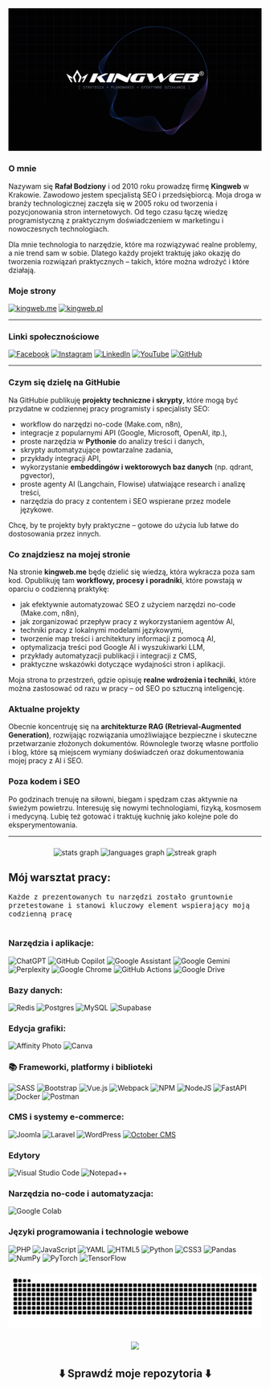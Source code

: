 <div align="center">
<img src="https://raw.githubusercontent.com/rafalbodziony/rafalbodziony/main/assets/kingweb-bg.png" alt="Kingweb background" />
</div>

### O mnie

Nazywam się **Rafał Bodziony** i od 2010 roku prowadzę firmę **Kingweb** w Krakowie. Zawodowo jestem specjalistą SEO i przedsiębiorcą. Moja droga w branży technologicznej zaczęła się w 2005 roku od tworzenia i pozycjonowania stron internetowych. Od tego czasu łączę wiedzę programistyczną z praktycznym doświadczeniem w marketingu i nowoczesnych technologiach.

Dla mnie technologia to narzędzie, które ma rozwiązywać realne problemy, a nie trend sam w sobie. Dlatego każdy projekt traktuję jako okazję do tworzenia rozwiązań praktycznych – takich, które można wdrożyć i które działają.

### Moje strony

[![kingweb.me](https://img.shields.io/badge/kingweb.me-%23000.svg?style=for-the-badge&label=_&labelColor=%23aaa)](https://kingweb.me)
[![kingweb.pl](https://img.shields.io/badge/kingweb.pl-%23000.svg?style=for-the-badge&label=_&labelColor=%23aaa)](https://kingweb.pl)

---

### Linki społecznościowe
[![Facebook](https://img.shields.io/badge/Facebook-%231877F2.svg?style=for-the-badge&logo=Facebook&logoColor=white)](https://www.facebook.com/rafal.bodziony)
[![Instagram](https://img.shields.io/badge/Instagram-%23E4405F.svg?style=for-the-badge&logo=Instagram&logoColor=white)](https://www.instagram.com/bodzionyrafal)
[![LinkedIn](https://img.shields.io/badge/linkedin-%230077B5.svg?style=for-the-badge&logo=linkedin&logoColor=white)](https://www.linkedin.com/in/rafal-bodziony)
[![YouTube](https://img.shields.io/badge/YouTube-%23FF0000.svg?style=for-the-badge&logo=YouTube&logoColor=white)](https://www.youtube.com/@rafalbodziony)
[![GitHub](https://img.shields.io/badge/GitHub-%23121011.svg?style=for-the-badge&logo=github&logoColor=white)](https://github.com/rafalbodziony)

--- 

### Czym się dzielę na GitHubie

Na GitHubie publikuję **projekty techniczne i skrypty**, które mogą być przydatne w codziennej pracy programisty i specjalisty SEO:

* workflow do narzędzi no-code (Make.com, n8n),
* integracje z popularnymi API (Google, Microsoft, OpenAI, itp.),
* proste narzędzia w **Pythonie** do analizy treści i danych,
* skrypty automatyzujące powtarzalne zadania,
* przykłady integracji API,
* wykorzystanie **embeddingów i wektorowych baz danych** (np. qdrant, pgvector),
* proste agenty AI (Langchain, Flowise) ułatwiające research i analizę treści,
* narzędzia do pracy z contentem i SEO wspierane przez modele językowe.

Chcę, by te projekty były praktyczne – gotowe do użycia lub łatwe do dostosowania przez innych.

### Co znajdziesz na mojej stronie

Na stronie **kingweb.me** będę dzielić się wiedzą, która wykracza poza sam kod. Opublikuję tam **workflowy, procesy i poradniki**, które powstają w oparciu o codzienną praktykę:

* jak efektywnie automatyzować SEO z użyciem narzędzi no-code (Make.com, n8n),
* jak zorganizować przepływ pracy z wykorzystaniem agentów AI,
* techniki pracy z lokalnymi modelami językowymi,
* tworzenie map treści i architektury informacji z pomocą AI,
* optymalizacja treści pod Google AI i wyszukiwarki LLM,
* przykłady automatyzacji publikacji i integracji z CMS,
* praktyczne wskazówki dotyczące wydajności stron i aplikacji.

Moja strona to przestrzeń, gdzie opisuję **realne wdrożenia i techniki**, które można zastosować od razu w pracy – od SEO po sztuczną inteligencję.

### Aktualne projekty

Obecnie koncentruję się na **architekturze RAG (Retrieval-Augmented Generation)**, rozwijając rozwiązania umożliwiające bezpieczne i skuteczne przetwarzanie złożonych dokumentów. Równolegle tworzę własne portfolio i blog, które są miejscem wymiany doświadczeń oraz dokumentowania mojej pracy z AI i SEO.

### Poza kodem i SEO

Po godzinach trenuję na siłowni, biegam i spędzam czas aktywnie na świeżym powietrzu. Interesuję się nowymi technologiami, fizyką, kosmosem i medycyną. Lubię też gotować i traktuję kuchnię jako kolejne pole do eksperymentowania.

---

<!-- https%3A%2F%2Fkingweb.pl%2Fthemes%2Fsimple%2Fassets%2Fimages%2Ffavicons%2Fandroid-icon-192x192.png -->
<!-- ![October CMS](https://img.shields.io/badge/October_CMS-%23e65200.svg?style=flat-the-badge&labelColor=%23000&color=%23e65200) -->

<!-- ![Static Badge](https://img.shields.io/badge/october_cms-000?style=flat-square&logo=https%3A%2F%2Favatars.githubusercontent.com%2Fu%2F5554805%3Fs%3D200%26v%3D4&logoColor=%230f0&logoSize=10&label=Oct&labelColor=%23aaa) -->


###

<div align="center">
  <img src="https://github-readme-stats.vercel.app/api?username=rafalbodziony&hide_title=false&hide_rank=false&show_icons=true&include_all_commits=true&count_private=true&disable_animations=false&theme=tokyonight&locale=en&hide_border=true&order=1" height="150" alt="stats graph"  />
  <img src="https://github-readme-stats.vercel.app/api/top-langs?username=rafalbodziony&locale=en&hide_title=false&layout=compact&card_width=320&langs_count=5&theme=tokyonight&hide_border=true&order=2" height="150" alt="languages graph"  />
  <img src="https://streak-stats.demolab.com?user=rafalbodziony&locale=en&mode=daily&theme=tokyonight&hide_border=true&border_radius=5&order=3" height="150" alt="streak graph"  />
</div>

###

<h2 align="left">
Mój warsztat pracy:
</h2>
<p align="left">
  <samp>Każde z prezentowanych tu narzędzi zostało gruntownie przetestowane i stanowi kluczowy element wspierający moją codzienną pracę
  </samp>
  <br> <br>
</p>
<div align="left">

###

### Narzędzia i aplikacje:
![ChatGPT](https://img.shields.io/badge/chatGPT-74aa9c?style=for-the-badge&logo=openai&logoColor=white)
![GitHub Copilot](https://img.shields.io/badge/github_copilot-8957E5?style=for-the-badge&logo=github-copilot&logoColor=white)
![Google Assistant](https://img.shields.io/badge/google%20assistant-4285F4?style=for-the-badge&logo=google%20assistant&logoColor=white)
![Google Gemini](https://img.shields.io/badge/google%20gemini-8E75B2?style=for-the-badge&logo=google%20gemini&logoColor=white)
![Perplexity](https://img.shields.io/badge/perplexity-000000?style=for-the-badge&logo=perplexity&logoColor=088F8F)
![Google Chrome](https://img.shields.io/badge/Google%20Chrome-4285F4?style=for-the-badge&logo=GoogleChrome&logoColor=white)
![GitHub Actions](https://img.shields.io/badge/github%20actions-%232671E5.svg?style=for-the-badge&logo=githubactions&logoColor=white)
![Google Drive](https://img.shields.io/badge/Google%20Drive-4285F4?style=for-the-badge&logo=googledrive&logoColor=white)

### Bazy danych: 
![Redis](https://img.shields.io/badge/redis-%23DD0031.svg?style=for-the-badge&logo=redis&logoColor=white)
![Postgres](https://img.shields.io/badge/postgres-%23316192.svg?style=for-the-badge&logo=postgresql&logoColor=white)
![MySQL](https://img.shields.io/badge/mysql-4479A1.svg?style=for-the-badge&logo=mysql&logoColor=white)
![Supabase](https://img.shields.io/badge/Supabase-3ECF8E?style=for-the-badge&logo=supabase&logoColor=white)

### Edycja grafiki:
![Affinity Photo](https://img.shields.io/badge/affinityphoto-%237E4DD2.svg?style=for-the-badge&logo=affinity-photo&logoColor=white)
![Canva](https://img.shields.io/badge/Canva-%2300C4CC.svg?style=for-the-badge&logo=Canva&logoColor=white)

### 📚 Frameworki, platformy i biblioteki
![SASS](https://img.shields.io/badge/SASS-hotpink.svg?style=for-the-badge&logo=SASS&logoColor=white)
![Bootstrap](https://img.shields.io/badge/bootstrap-%238511FA.svg?style=for-the-badge&logo=bootstrap&logoColor=white)
![Vue.js](https://img.shields.io/badge/vuejs-%2335495e.svg?style=for-the-badge&logo=vuedotjs&logoColor=%234FC08D)
![Webpack](https://img.shields.io/badge/webpack-%238DD6F9.svg?style=for-the-badge&logo=webpack&logoColor=black)
![NPM](https://img.shields.io/badge/NPM-%23CB3837.svg?style=for-the-badge&logo=npm&logoColor=white)
![NodeJS](https://img.shields.io/badge/node.js-6DA55F?style=for-the-badge&logo=node.js&logoColor=white)
![FastAPI](https://img.shields.io/badge/FastAPI-005571?style=for-the-badge&logo=fastapi)
![Docker](https://img.shields.io/badge/docker-%230db7ed.svg?style=for-the-badge&logo=docker&logoColor=white)
![Postman](https://img.shields.io/badge/Postman-FF6C37?style=for-the-badge&logo=postman&logoColor=white)
### CMS i systemy e-commerce:
![Joomla](https://img.shields.io/badge/joomla-%235091CD.svg?style=for-the-badge&logo=joomla&logoColor=white)
![Laravel](https://img.shields.io/badge/laravel-%23FF2D20.svg?style=for-the-badge&logo=laravel&logoColor=white)
![WordPress](https://img.shields.io/badge/WordPress-%23117AC9.svg?style=for-the-badge&logo=WordPress&logoColor=white)
[![October CMS](https://img.shields.io/badge/october_cms-%23E65200.svg?style=for-the-badge&label=_&labelColor=%23000000)](https://octobercms.com/)
### Edytory
![Visual Studio Code](https://img.shields.io/badge/Visual%20Studio%20Code-0078d7.svg?style=for-the-badge&logo=visual-studio-code&logoColor=white)
![Notepad++](https://img.shields.io/badge/Notepad++-90E59A.svg?style=for-the-badge&logo=notepad%2b%2b&logoColor=black)

### Narzędzia no-code i automatyzacja:
![Google Colab](https://img.shields.io/badge/Google%20Colab-%23F9A825.svg?style=for-the-badge&logo=googlecolab&logoColor=white)

### Języki programowania i technologie webowe
![PHP](https://img.shields.io/badge/php-%23777BB4.svg?style=for-the-badge&logo=php&logoColor=white)
![JavaScript](https://img.shields.io/badge/javascript-%23323330.svg?style=for-the-badge&logo=javascript&logoColor=%23F7DF1E)
![YAML](https://img.shields.io/badge/yaml-%23ffffff.svg?style=for-the-badge&logo=yaml&logoColor=151515)
![HTML5](https://img.shields.io/badge/html5-%23E34F26.svg?style=for-the-badge&logo=html5&logoColor=white)
![Python](https://img.shields.io/badge/python-%233776AB.svg?style=for-the-badge&logo=python&logoColor=white)
![CSS3](https://img.shields.io/badge/css3-%231572B6.svg?style=for-the-badge&logo=css3&logoColor=white)
![Pandas](https://img.shields.io/badge/pandas-%23150458.svg?style=for-the-badge&logo=pandas&logoColor=white)
![NumPy](https://img.shields.io/badge/numpy-%23013243.svg?style=for-the-badge&logo=numpy&logoColor=white)
![PyTorch](https://img.shields.io/badge/PyTorch-%23EE4C2C.svg?style=for-the-badge&logo=PyTorch&logoColor=white)
![TensorFlow](https://img.shields.io/badge/TensorFlow-%23FF6F00.svg?style=for-the-badge&logo=TensorFlow&logoColor=white)
###
</div>

###

<div align="center">
<img src="https://raw.githubusercontent.com/rafalbodziony/rafalbodziony/main/assets/snake.svg" alt="Snake animation" ali />
</div>

###

<div align="center">
  <img src="https://visitor-badge.laobi.icu/badge?page_id=rafalbodziony.rafalbodziony&"  />

## ⬇️ Sprawdź moje repozytoria ⬇️
</div>

###

